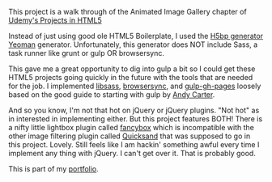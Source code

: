 This project is a walk through of the Animated Image Gallery chapter of [Udemy's Projects in HTML5](https://www.udemy.com/projects-in-html5/learn/#/)

Instead of just using good ole HTML5 Boilerplate, I used the [H5bp generator](https://github.com/h5bp/generator-h5bp#readme) [Yeoman](http://yeoman.io/) generator. Unfortunately, this generator does NOT include Sass, a task runner like grunt or gulp OR browsersync.

This gave me a great opportunity to dig into gulp a bit so I could get these HTML5 projects going quickly in the future with the tools that are needed for the job. I implemented [libsass](https://www.npmjs.com/package/gulp-sass), [browsersync](http://www.browsersync.io/docs/gulp/), and [gulp-gh-pages](https://www.npmjs.com/package/gulp-gh-pages) loosely based on the good guide to starting with gulp by [Andy Carter](http://andy-carter.com/blog/a-beginners-guide-to-the-task-runner-gulp).

And so you know, I'm not that hot on jQuery or jQuery plugins. "Not hot" as in interested in implementing either. But this project features BOTH! There is a nifty little lightbox plugin called [fancybox](http://fancyapps.com/fancybox/) which is incompatible with the other image filtering plugin called [Quicksand](http://razorjack.net/quicksand/) that was supposed to go in this project. Lovely. Still feels like I am hackin' something awful every time I implement any thing with jQuery. I can't get over it. That is probably good.

This is part of my [portfolio](http://ric.mclaughlin.today/prj_html5_gallery).